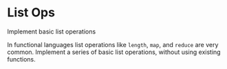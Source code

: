 # List Ops

Implement basic list operations

In functional languages list operations like `length`, `map`, and
`reduce` are very common. Implement a series of basic list operations,
without using existing functions.

